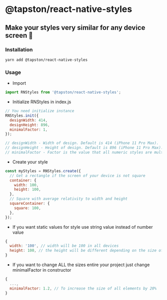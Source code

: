 # @tapston/react-native-styles
## Make your styles very similar for any device screen 📱

### Installation

`yarn add @tapston/react-native-styles`

### Usage
- Import
```js
import RNStyles from '@tapston/react-native-styles';
```
- Initialize RNStyles in index.js
```js
// You need initialize instance
RNStyles.init({
  designWidth: 414,
  designHeight: 896,
  minimalFactor: 1,
});

// designWidth - Width of design. Default is 414 (iPhone 11 Pro Max).
// designHeight - Height of design. Default is 896 (iPhone 11 Pro Max).
// minimalFactor - Factor is the value that all numeric styles are multiplied by. Default minimal factor is 1.
```
- Create your style
```js
const myStyles = RNStyles.create({
  // Get a rectangle if the screen of your device is not square
  container: {
    width: 100,
    height: 100,
  },
  // Square with average relativity to width and height
  squareContainer: {
    square: 100,
  },
});
```
- If you want static values for style use string value instead of number value
```js
{
  width: '100', // width will be 100 in all devices
  height: 100, // the height will be different depending on the size of the device
}
```
- If you want to change ALL the sizes entire your project just change minimalFactor in constructor
```js
{
  ...,
  minimalFactor: 1.2, // To increase the size of all elements by 20%
}
```
